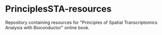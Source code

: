 # PrinciplesSTA-resources

Repository containing resources for "Principles of Spatial Transcriptomics Analysis with Bioconductor" online book.

